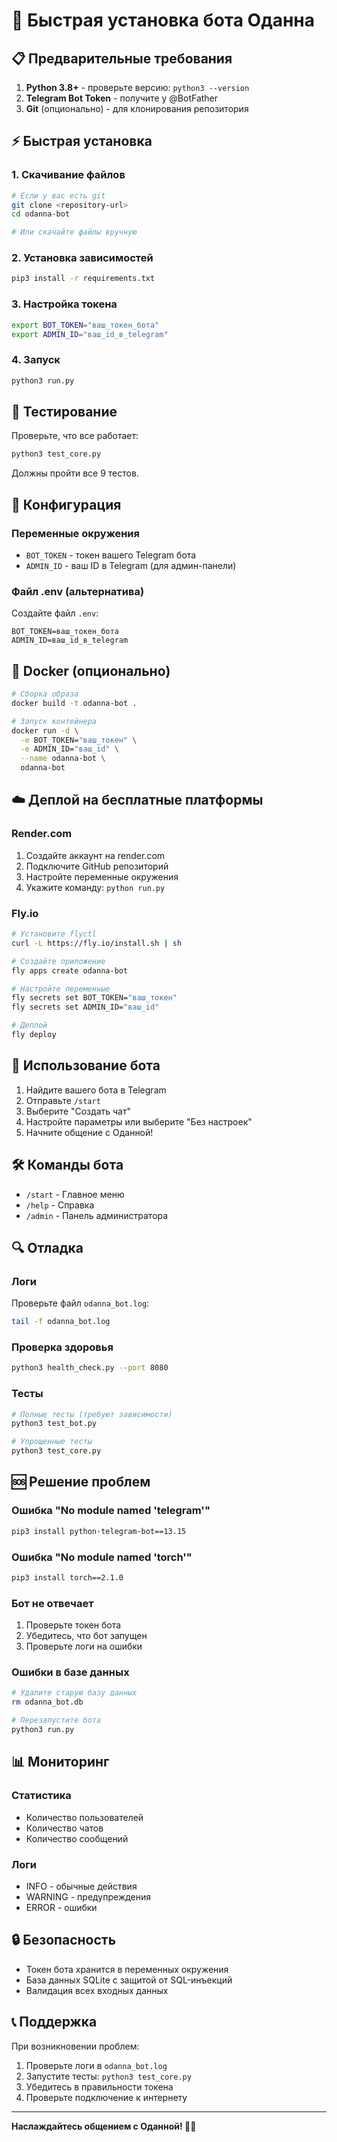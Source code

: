 # 🚀 Быстрая установка бота Оданна

## 📋 Предварительные требования

1. **Python 3.8+** - проверьте версию: `python3 --version`
2. **Telegram Bot Token** - получите у @BotFather
3. **Git** (опционально) - для клонирования репозитория

## ⚡ Быстрая установка

### 1. Скачивание файлов
```bash
# Если у вас есть git
git clone <repository-url>
cd odanna-bot

# Или скачайте файлы вручную
```

### 2. Установка зависимостей
```bash
pip3 install -r requirements.txt
```

### 3. Настройка токена
```bash
export BOT_TOKEN="ваш_токен_бота"
export ADMIN_ID="ваш_id_в_telegram"
```

### 4. Запуск
```bash
python3 run.py
```

## 🧪 Тестирование

Проверьте, что все работает:
```bash
python3 test_core.py
```

Должны пройти все 9 тестов.

## 🔧 Конфигурация

### Переменные окружения
- `BOT_TOKEN` - токен вашего Telegram бота
- `ADMIN_ID` - ваш ID в Telegram (для админ-панели)

### Файл .env (альтернатива)
Создайте файл `.env`:
```
BOT_TOKEN=ваш_токен_бота
ADMIN_ID=ваш_id_в_telegram
```

## 🐳 Docker (опционально)

```bash
# Сборка образа
docker build -t odanna-bot .

# Запуск контейнера
docker run -d \
  -e BOT_TOKEN="ваш_токен" \
  -e ADMIN_ID="ваш_id" \
  --name odanna-bot \
  odanna-bot
```

## ☁️ Деплой на бесплатные платформы

### Render.com
1. Создайте аккаунт на render.com
2. Подключите GitHub репозиторий
3. Настройте переменные окружения
4. Укажите команду: `python run.py`

### Fly.io
```bash
# Установите flyctl
curl -L https://fly.io/install.sh | sh

# Создайте приложение
fly apps create odanna-bot

# Настройте переменные
fly secrets set BOT_TOKEN="ваш_токен"
fly secrets set ADMIN_ID="ваш_id"

# Деплой
fly deploy
```

## 📱 Использование бота

1. Найдите вашего бота в Telegram
2. Отправьте `/start`
3. Выберите "Создать чат"
4. Настройте параметры или выберите "Без настроек"
5. Начните общение с Оданной!

## 🛠️ Команды бота

- `/start` - Главное меню
- `/help` - Справка
- `/admin` - Панель администратора

## 🔍 Отладка

### Логи
Проверьте файл `odanna_bot.log`:
```bash
tail -f odanna_bot.log
```

### Проверка здоровья
```bash
python3 health_check.py --port 8080
```

### Тесты
```bash
# Полные тесты (требуют зависимости)
python3 test_bot.py

# Упрощенные тесты
python3 test_core.py
```

## 🆘 Решение проблем

### Ошибка "No module named 'telegram'"
```bash
pip3 install python-telegram-bot==13.15
```

### Ошибка "No module named 'torch'"
```bash
pip3 install torch==2.1.0
```

### Бот не отвечает
1. Проверьте токен бота
2. Убедитесь, что бот запущен
3. Проверьте логи на ошибки

### Ошибки в базе данных
```bash
# Удалите старую базу данных
rm odanna_bot.db

# Перезапустите бота
python3 run.py
```

## 📊 Мониторинг

### Статистика
- Количество пользователей
- Количество чатов
- Количество сообщений

### Логи
- INFO - обычные действия
- WARNING - предупреждения
- ERROR - ошибки

## 🔒 Безопасность

- Токен бота хранится в переменных окружения
- База данных SQLite с защитой от SQL-инъекций
- Валидация всех входных данных

## 📞 Поддержка

При возникновении проблем:
1. Проверьте логи в `odanna_bot.log`
2. Запустите тесты: `python3 test_core.py`
3. Убедитесь в правильности токена
4. Проверьте подключение к интернету

---

**Наслаждайтесь общением с Оданной! 🏨✨**